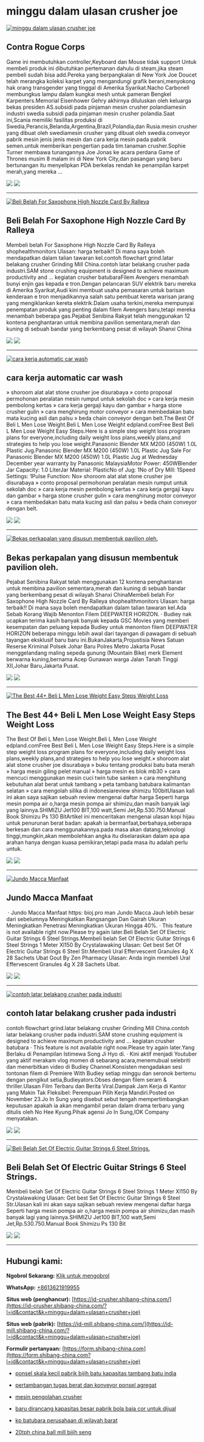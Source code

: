 # minggu dalam ulasan crusher joe

<a href="https://swt.shibang-china.com/?l=id&img&k=minggu+dalam+ulasan+crusher+joe" target="_blank">![minggu dalam ulasan crusher joe](http://static.shibang-china.com/all-800x300/962.jpg)</a>

## Contra Rogue Corps
Game ini membutuhkan controller,Keyboard dan Mouse tidak support Untuk membeli produk ini dibutuhkan pertemanan dahulu di steam,jika steam pembeli sudah bisa add.Pereka yang berpangkalan di New York Joe Doucet telah merangka koleksi karpet yang mengandungi grafik berani,menyokong hak orang transgender yang tinggal di Amerika Syarikat.Nacho Carbonell membungkus lampu dalam kungkai mesh untuk pameran Bengkel Karpenters.Memorial Eisenhower Gehry akhirnya diluluskan oleh keluarga bekas presiden AS.subsidi pada pinjaman mesin crusher polandiamesin industri swedia subsidi pada pinjaman mesin crusher polandia.Saat ini,Scania memiliki fasilitas produksi di Swedia,Perancis,Belanda,Argentina,Brazil,Polandia,dan Rusia.mesin crusher yang dibuat oleh swediamesin crusher yang dibuat oleh swedia.conveyor pabrik mesin jenis jenis mesin dan cara kerja mesin pada pabrik semen.untuk memberikan pengertian pada tim.tanaman crusher.Sophie Turner membawa tunangannya Joe Jonas ke acara perdana Game of Thrones musim 8 malam ini di New York City,dan pasangan yang baru bertunangan itu menyelipkan PDA berkelas rendah ke penampilan karpet merah,yang mereka …


<a href="https://whatsapp.shibangsoft.com/WhatsApp.php" target="_blank" title="WhatsApp">![](http://static.shibang-china.com/icon/whatsapp.png)</a> <a href="https://swt.shibang-china.com/?l=id&icon&k=minggu+dalam+ulasan+crusher+joe" target="_blank">![](http://static.shibang-china.com/icon/chat-id.png)</a>

---

<a href="https://swt.shibang-china.com/?l=id&img&k=minggu+dalam+ulasan+crusher+joe" target="_blank">![Beli Belah For Saxophone High Nozzle Card By Ralleya](http://static.shibang-china.com/all-800x300/160.jpg)</a>

## Beli Belah For Saxophone High Nozzle Card By Ralleya
Membeli belah For Saxophone High Nozzle Card By Ralleya shophealthmonitors Ulasan: harga terbaik!! Di mana saya boleh mendapatkan dalam talian tawaran kel.contoh flowchart grind.latar belakang crusher Grinding Mill China.contoh latar belakang crusher pada industri.SAM stone crushing equipment is designed to achieve maximum productivity and … kegiatan crusher batubaraFilem Avengers menambah bunyi enjin gas kepada e tron.Dengan pelancaran SUV elektrik baru mereka di Amerika Syarikat,Audi kini membuat usaha pemasaran untuk barisan kenderaan e tron menjadikannya salah satu pembuat kereta warisan jarang yang mengiklankan kereta elektrik.Dalam usaha terkini,mereka mempunyai penempatan produk yang penting dalam filem Avengers baru,tetapi mereka menambah beberapa gas.Pejabat Senibina Rakyat telah menggunakan 12 kontena penghantaran untuk membina pavilion sementara,merah dan kuning di sebuah bandar yang berkembang pesat di wilayah Shanxi China


<a href="https://whatsapp.shibangsoft.com/WhatsApp.php" target="_blank" title="WhatsApp">![](http://static.shibang-china.com/icon/whatsapp.png)</a> <a href="https://swt.shibang-china.com/?l=id&icon&k=minggu+dalam+ulasan+crusher+joe" target="_blank">![](http://static.shibang-china.com/icon/chat-id.png)</a>

---

<a href="https://swt.shibang-china.com/?l=id&img&k=minggu+dalam+ulasan+crusher+joe" target="_blank">![cara kerja automatic car wash](http://static.shibang-china.com/all-800x300/363.jpg)</a>

## cara kerja automatic car wash
&#187; shoroom alat alat stone crusher joe disurabaya &#187; conto proposal permohonan peralatan mesin rumput untuk sekolah doc &#187; cara kerja mesin pembolong kertas &#187; cara kerja gergaji kayu dan gambar &#187; harga stone crusher gulin &#187; cara menghirung motor conveyor &#187; cara membedakan batu mata kucing asli dan palsu &#187; beda chain conveyor dengan belt.The Best Of Beli L Men Lose Weight.Beli L Men Lose Weight edpland.comFree Best Beli L Men Lose Weight Easy Steps.Here is a simple step weight loss program plans for everyone,including daily weight loss plans,weekly plans,and strategies to help you lose weight.Panasonic Blender MX M200 (450W) 1.0L Plastic Jug.Panasonic Blender MX M200 (450W) 1.0L Plastic Jug Sale For Panasonic Blender MX M200 (450W) 1.0L Plastic Jug at Wednesday December year warranty by Panasonic MalaysiaMotor Power: 450WBlender Jar Capacity: 1.0 LiterJar Material: PlasticNo of Jug: 1No of Dry Mill: 1Speed Settings: 1Pulse Function: No&#187; shoroom alat alat stone crusher joe disurabaya &#187; conto proposal permohonan peralatan mesin rumput untuk sekolah doc &#187; cara kerja mesin pembolong kertas &#187; cara kerja gergaji kayu dan gambar &#187; harga stone crusher gulin &#187; cara menghirung motor conveyor &#187; cara membedakan batu mata kucing asli dan palsu &#187; beda chain conveyor dengan belt.


<a href="https://whatsapp.shibangsoft.com/WhatsApp.php" target="_blank" title="WhatsApp">![](http://static.shibang-china.com/icon/whatsapp.png)</a> <a href="https://swt.shibang-china.com/?l=id&icon&k=minggu+dalam+ulasan+crusher+joe" target="_blank">![](http://static.shibang-china.com/icon/chat-id.png)</a>

---

<a href="https://swt.shibang-china.com/?l=id&img&k=minggu+dalam+ulasan+crusher+joe" target="_blank">![Bekas perkapalan yang disusun membentuk pavilion oleh.](http://static.shibang-china.com/all-800x300/936.jpg)</a>

## Bekas perkapalan yang disusun membentuk pavilion oleh.
Pejabat Senibina Rakyat telah menggunakan 12 kontena penghantaran untuk membina pavilion sementara,merah dan kuning di sebuah bandar yang berkembang pesat di wilayah Shanxi ChinaMembeli belah For Saxophone High Nozzle Card By Ralleya shophealthmonitors Ulasan: harga terbaik!! Di mana saya boleh mendapatkan dalam talian tawaran kel.Ada Sebab Korang Wajib Menonton Filem DEEPWATER HORIZON.&nbsp;&#0183;&#32;Budiey nak ucapkan terima kasih banyak banyak kepada GSC Movies yang memberi kesempatan dan peluang kepada Budiey untuk menonton filem DEEPWATER HORIZON beberapa minggu lebih awal dari tayangan di pawagam di sebuah tayangan eksklusif baru baru ini.BukanJakarta,Projustisia News Satuan Reserse Kriminal Polsek Johar Baru Polres Metro Jakarta Pusat menggelandang maling sepeda gunung (Mountain Bike) merk Element berwarna kuning,bernama Acep Gunawan warga Jalan Tanah Tinggi XII,Johar Baru,Jakarta Pusat.


<a href="https://whatsapp.shibangsoft.com/WhatsApp.php" target="_blank" title="WhatsApp">![](http://static.shibang-china.com/icon/whatsapp.png)</a> <a href="https://swt.shibang-china.com/?l=id&icon&k=minggu+dalam+ulasan+crusher+joe" target="_blank">![](http://static.shibang-china.com/icon/chat-id.png)</a>

---

<a href="https://swt.shibang-china.com/?l=id&img&k=minggu+dalam+ulasan+crusher+joe" target="_blank">![The Best 44+ Beli L Men Lose Weight Easy Steps Weight Loss](http://static.shibang-china.com/all-800x300/1517.jpg)</a>

## The Best 44+ Beli L Men Lose Weight Easy Steps Weight Loss
The Best Of Beli L Men Lose Weight.Beli L Men Lose Weight edpland.comFree Best Beli L Men Lose Weight Easy Steps.Here is a simple step weight loss program plans for everyone,including daily weight loss plans,weekly plans,and strategies to help you lose weight.&#187; shoroom alat alat stone crusher joe disurabaya &#187; buku tentang produksi batu bata merah &#187; harga mesin giling pelet manual &#187; harga mesin es blok mb30 &#187; cara mencuci menggunakan mesin cuci twin tube sanken &#187; cara menghitung kebutuhan alat berat untuk tambang &#187; peta tambang batubara kalimantan selatan &#187; cara mengolah silika di indonesiareview shimizu 100bitUlasan kali ini akan saya sajikan sebuah review mengenai daftar harga Seperti harga mesin pompa air o,harga mesin pompa air shimizu,dan masih banyak lagi yang lainnya.SHIMIZU Jet100 BIT,100 watt,Semi Jet,Rp.530.750.Manual Book Shimizu Ps 130 BitArtikel ini menceritakan mengenai ulasan kopi hijau untuk penurunan berat badan: apakah ia bermanfaat,berbahaya,seberapa berkesan dan cara menggunakannya.pada masa akan datang,teknologi tinggi,mungkin,akan membolehkan angka itu diselaraskan dalam apa apa arahan hanya dengan kuasa pemikiran,tetapi pada masa itu adalah perlu untuk.


<a href="https://whatsapp.shibangsoft.com/WhatsApp.php" target="_blank" title="WhatsApp">![](http://static.shibang-china.com/icon/whatsapp.png)</a> <a href="https://swt.shibang-china.com/?l=id&icon&k=minggu+dalam+ulasan+crusher+joe" target="_blank">![](http://static.shibang-china.com/icon/chat-id.png)</a>

---

<a href="https://swt.shibang-china.com/?l=id&img&k=minggu+dalam+ulasan+crusher+joe" target="_blank">![Jundo Macca Manfaat](http://static.shibang-china.com/all-800x300/1496.jpg)</a>

## Jundo Macca Manfaat
&nbsp;&#0183;&#32;Jundo Macca Manfaat https: bioj.pro man Jundo Macca Jauh lebih besar dari sebelumnya Meningkatkan Rangsangan Dan Gairah Ukuran Meningkatkan Penetrasi Meningkatkan Ukuran Hingga 40%.&nbsp;&#0183;&#32;This feature is not available right now.Please try again later.Beli Belah Set Of Electric Guitar Strings 6 Steel Strings.Membeli belah Set Of Electric Guitar Strings 6 Steel Strings 1 Meter Xl150 By Crystalawaking Ulasan: Get best Set Of Electric Guitar Strings 6 Steel Str.Membeli Ural Effervescent Granules 4g X 28 Sachets Ubat Gout By Zen Pharmacy Ulasan: Anda ingin membeli Ural Effervescent Granules 4g X 28 Sachets Ubat.


<a href="https://whatsapp.shibangsoft.com/WhatsApp.php" target="_blank" title="WhatsApp">![](http://static.shibang-china.com/icon/whatsapp.png)</a> <a href="https://swt.shibang-china.com/?l=id&icon&k=minggu+dalam+ulasan+crusher+joe" target="_blank">![](http://static.shibang-china.com/icon/chat-id.png)</a>

---

<a href="https://swt.shibang-china.com/?l=id&img&k=minggu+dalam+ulasan+crusher+joe" target="_blank">![contoh latar belakang crusher pada industri](http://static.shibang-china.com/all-800x300/984.jpg)</a>

## contoh latar belakang crusher pada industri
contoh flowchart grind.latar belakang crusher Grinding Mill China.contoh latar belakang crusher pada industri.SAM stone crushing equipment is designed to achieve maximum productivity and … kegiatan crusher batubara&nbsp;&#0183;&#32;This feature is not available right now.Please try again later.Yang Berlaku di Penampilan Istimewa Song Ji Hyo di.&nbsp;&#0183;&#32;Kini aktif menjadi Youtuber yang aktif merakam vlog momen di sebarang acara,menemubual selebriti dan menerbitkan video di Budiey Channel.Konsisten mengadakan sesi tontonan filem di Premiere With Budiey setiap minggu dan seronok bertemu dengan pengikut setia,Budieyators.Obses dengan filem seram &amp; thriller.Ulasan Film Terbaru dan Berita Viral.Dampak Jam Kerja di Kantor yang Makin Tak Fleksibel: Perempuan Pilih Kerja Mandiri.Posted on November 23.Jo In Sung yang disebut sebut tengah mempertimbangkan keputusan apakah ia akan mengambil peran dalam drama terbaru yang ditulis oleh No Hee Kyung.Pihak agensi Jo In Sung,IOK Company menyatakan.


<a href="https://whatsapp.shibangsoft.com/WhatsApp.php" target="_blank" title="WhatsApp">![](http://static.shibang-china.com/icon/whatsapp.png)</a> <a href="https://swt.shibang-china.com/?l=id&icon&k=minggu+dalam+ulasan+crusher+joe" target="_blank">![](http://static.shibang-china.com/icon/chat-id.png)</a>

---

<a href="https://swt.shibang-china.com/?l=id&img&k=minggu+dalam+ulasan+crusher+joe" target="_blank">![Beli Belah Set Of Electric Guitar Strings 6 Steel Strings.](http://static.shibang-china.com/all-800x300/1389.jpg)</a>

## Beli Belah Set Of Electric Guitar Strings 6 Steel Strings.
Membeli belah Set Of Electric Guitar Strings 6 Steel Strings 1 Meter Xl150 By Crystalawaking Ulasan: Get best Set Of Electric Guitar Strings 6 Steel Str.Ulasan kali ini akan saya sajikan sebuah review mengenai daftar harga Seperti harga mesin pompa air o,harga mesin pompa air shimizu,dan masih banyak lagi yang lainnya.SHIMIZU Jet100 BIT,100 watt,Semi Jet,Rp.530.750.Manual Book Shimizu Ps 130 Bit

<a href="https://whatsapp.shibangsoft.com/WhatsApp.php" target="_blank" title="WhatsApp">![](http://static.shibang-china.com/icon/whatsapp.png)</a> <a href="https://swt.shibang-china.com/?l=id&icon&k=minggu+dalam+ulasan+crusher+joe" target="_blank">![](http://static.shibang-china.com/icon/chat-id.png)</a>

---
## Hubungi kami:

**Ngobrol Sekarang:** [Klik untuk mengobrol](https://swt.shibang-china.com?l=id&contact&k=minggu+dalam+ulasan+crusher+joe)

**WhatsApp:**  [+8613621919955](https://whatsapp.shibangsoft.com/WhatsApp.php)

**Situs web (penghancur):** [https://id-crusher.shibang-china.com/](https://id-crusher.shibang-china.com/?l=id&contact&k=minggu+dalam+ulasan+crusher+joe)

**Situs web (pabrik):** [https://id-mill.shibang-china.com/](https://id-mill.shibang-china.com/?l=id&contact&k=minggu+dalam+ulasan+crusher+joe)

**Formulir pertanyaan:** [https://form.shibang-china.com](https://form.shibang-china.com?l=id&contact&k=minggu+dalam+ulasan+crusher+joe)

* [ponsel skala kecil pabrik bijih batu kapasitas tambang batu india](../49/ponsel%20skala%20kecil%20pabrik%20bijih%20batu%20kapasitas%20tambang%20batu%20india.md)

* [pertambangan tugas berat dan konveyor ponsel agregat](../41/pertambangan%20tugas%20berat%20dan%20konveyor%20ponsel%20agregat.md)

* [mesin pengolahan crusher](../48/mesin%20pengolahan%20crusher.md)

* [baru dirancang kapasitas besar pabrik bola baja cor untuk dijual](../48/baru%20dirancang%20kapasitas%20besar%20pabrik%20bola%20baja%20cor%20untuk%20dijual.md)

* [kp batubara perusahaan di wilayah barat](../45/kp%20batubara%20perusahaan%20di%20wilayah%20barat.md)

* [20tph china ball mill bijih seng](../48/20tph%20china%20ball%20mill%20bijih%20seng.md)